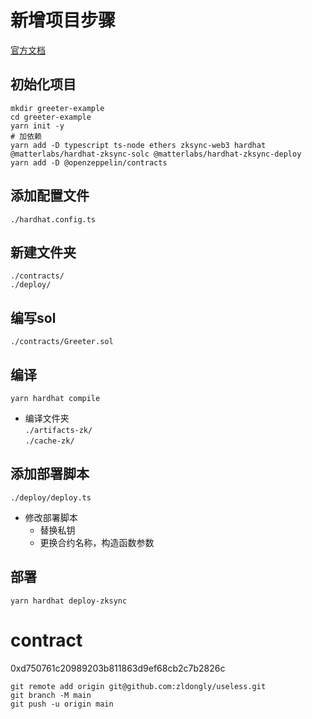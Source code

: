 # 新增项目步骤

[官方文档](https://v2-docs.zksync.io/dev/developer-guides/hello-world.html)

## 初始化项目

```shell
mkdir greeter-example 
cd greeter-example
yarn init -y
# 加依赖
yarn add -D typescript ts-node ethers zksync-web3 hardhat @matterlabs/hardhat-zksync-solc @matterlabs/hardhat-zksync-deploy
yarn add -D @openzeppelin/contracts
```

## 添加配置文件

`./hardhat.config.ts`

## 新建文件夹

`./contracts/`  
`./deploy/`

## 编写sol

`./contracts/Greeter.sol`

## 编译

```shell
yarn hardhat compile
```

* 编译文件夹    
  `./artifacts-zk/`  
  `./cache-zk/`

## 添加部署脚本

`./deploy/deploy.ts`

* 修改部署脚本
    * 替换私钥
    * 更换合约名称，构造函数参数

## 部署

```shell
yarn hardhat deploy-zksync
```

# contract
0xd750761c20989203b811863d9ef68cb2c7b2826c


```shell
git remote add origin git@github.com:zldongly/useless.git
git branch -M main
git push -u origin main

```